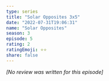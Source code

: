 ```yaml
---
type: series
title: "Solar Opposites 3x5"
date: "2022-07-31T19:06:31"
name: "Solar Opposites"
season: 3
episode: 5
rating: 2
ratingEmoji: ⭐️⭐️
share: false
---
```


_[No review was written for this episode]_
